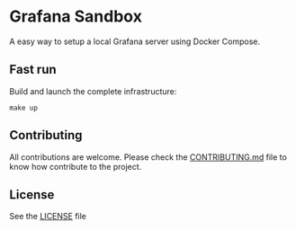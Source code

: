 
# Grafana Sandbox

A easy way to setup a local Grafana server using Docker Compose.

## Fast run

Build and launch the complete infrastructure:

```
make up
```

## Contributing

All contributions are welcome. Please check the [CONTRIBUTING.md](./CONTRIBUTING.md) file to know how contribute to the project.

## License

See the [LICENSE](./LICENSE) file
